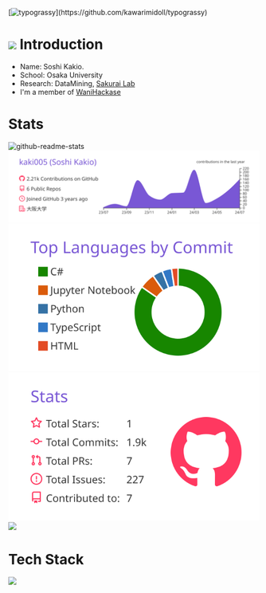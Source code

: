 [![typograssy](https://typograssy.deno.dev/api?text=Hello%20world!)](https://github.com/kawarimidoll/typograssy)
# <img src="https://media.giphy.com/media/hvRJCLFzcasrR4ia7z/giphy.gif" width="28"> Introduction
- Name: Soshi Kakio.
- School: Osaka University
- Research: DataMining, [Sakurai Lab](https://www.dm.sanken.osaka-u.ac.jp/)
- I'm a member of [WaniHackase](https://wanictf.org/about/)

# Stats
![github-readme-stats](https://github-readme-stats-kaki.vercel.app/api/?username=kaki005&count_private=true)
[![](https://raw.githubusercontent.com/kaki005/kaki005/main/profile-summary-card-output/buefy/0-profile-details.svg)](https://github.com/vn7n24fzkq/github-profile-summary-cards)
[![](https://raw.githubusercontent.com/kaki005/kaki005/main/profile-summary-card-output/buefy/2-most-commit-language.svg)](https://github.com/vn7n24fzkq/github-profile-summary-cards)
[![](https://raw.githubusercontent.com/kaki005/kaki005/main/profile-summary-card-output/buefy/3-stats.svg)](https://github.com/vn7n24fzkq/github-profile-summary-cards) 
![](https://github-trophies.vercel.app/?username=kaki005&theme=onedark)
# Tech Stack
![](https://skillicons.dev/icons?i=cs,typescript,python,c,react,aws,pytorch,html,css,javascript,haskel)
